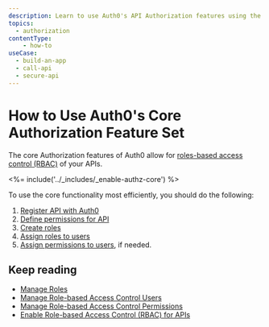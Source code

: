```yaml
---
description: Learn to use Auth0's API Authorization features using the Management Dashboard.
topics:
  - authorization
contentType: 
    - how-to
useCase:
  - build-an-app
  - call-api
  - secure-api
---
```

# How to Use Auth0's Core Authorization Feature Set

The core Authorization features of Auth0 allow for [roles-based access control (RBAC)](/authorization/concepts/rbac) of your APIs. 

<%= include('../_includes/_enable-authz-core') %>

To use the core functionality most efficiently, you should do the following:

1. [Register API with Auth0](/architecture-scenarios/mobile-api/part-2#create-the-api)
2. [Define permissions for API](/scopes/current/guides/define-api-scopes-dashboard)
3. [Create roles](/authorization/guides/create-roles)
4. [Assign roles to users](/authorization/guides/assign-roles-users)
5. [Assign permissions to users](/authorization/guides/assign-permissions-users), if needed.

## Keep reading
- [Manage Roles](/authorization/guides/manage-roles)
- [Manage Role-based Access Control Users](/authorization/guides/manage-users)
- [Manage Role-based Access Control Permissions](/authorization/guides/manage-permissions)
- [Enable Role-based Access Control (RBAC) for APIs](/authorization/guides/enable-rbac)


